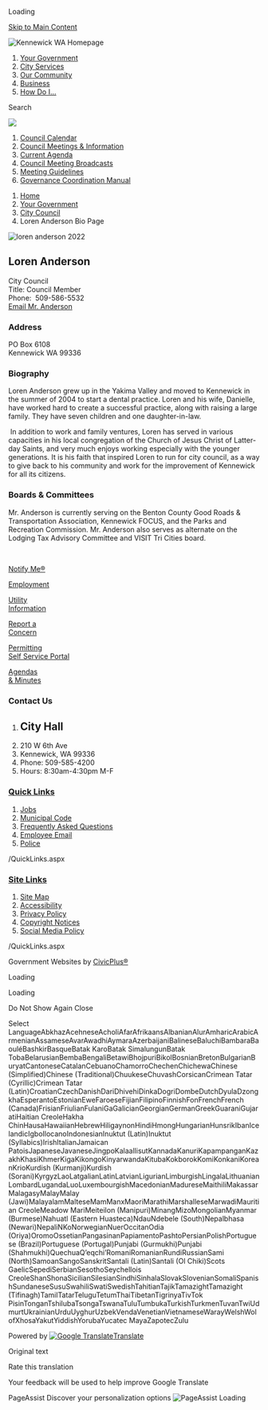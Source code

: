 Loading

[Skip to Main Content](https://www.go2kennewick.com/870/Loren-Anderson-Bio-Page/)

![Kennewick WA Homepage](https://www.go2kennewick.com/ImageRepository/Document?documentID=15016)

1. [Your Government](https://www.go2kennewick.com/27/Your-Government)
2. [City Services](https://www.go2kennewick.com/101/City-Services)
3. [Our Community](https://www.go2kennewick.com/31/Our-Community)
4. [Business](https://www.go2kennewick.com/1493/Economic-Development)
5. [How Do I...](https://www.go2kennewick.com/9/How-Do-I)

Search

![](https://www.go2kennewick.com/ImageRepository/Document?documentID=15018)

1. [Council Calendar](https://kennewickwa.portal.civicclerk.com)
2. [Council Meetings &amp; Information](https://www.go2kennewick.com/581/Council-Meetings-Information)
3. [Current Agenda](https://kennewickwa.portal.civicclerk.com)
4. [Council Meeting Broadcasts](https://www.go2kennewick.com/1256/Council-Meeting-Broadcasts)
5. [Meeting Guidelines](https://www.go2kennewick.com/550/Meeting-Guidelines)
6. [Governance Coordination Manual](https://www.go2kennewick.com/DocumentCenter/View/16696/City-of-Kennewick-Governance-Coordination-Manual)

<!--THE END-->

1. [Home](https://www.go2kennewick.com)
2. [Your Government](https://www.go2kennewick.com/27/Your-Government)
3. [City Council](https://www.go2kennewick.com/531/City-Council)
4. Loren Anderson Bio Page

![loren anderson 2022](https://www.go2kennewick.com/ImageRepository/Document?documentID=13168 "loren anderson 2022")

## Loren Anderson

City Council  
Title: Council Member  
Phone:  509-586-5532  
[Email Mr. Anderson](mailto:loren.anderson@ci.kennewick.wa.us "Email Loren Anderson")

### Address

PO Box 6108   
Kennewick WA 99336

### Biography

Loren Anderson grew up in the Yakima Valley and moved to Kennewick in the summer of 2004 to start a dental practice. Loren and his wife, Danielle, have worked hard to create a successful practice, along with raising a large family. They have seven children and one daughter-in-law.

 In addition to work and family ventures, Loren has served in various capacities in his local congregation of the Church of Jesus Christ of Latter-day Saints, and very much enjoys working especially with the younger generations. It is his faith that inspired Loren to run for city council, as a way to give back to his community and work for the improvement of Kennewick for all its citizens.

### Boards &amp; Committees

Mr. Anderson is currently serving on the Benton County Good Roads &amp; Transportation Association, Kennewick FOCUS, and the Parks and Recreation Commission. Mr. Anderson also serves as alternate on the Lodging Tax Advisory Committee and VISIT Tri Cities board. 

  

[Notify Me®](https://www.go2kennewick.com/list.aspx)

[Employment](https://www.governmentjobs.com/careers/kennewick)

[Utility  
Information](https://www.go2kennewick.com/752/Utilities)

[Report a  
Concern](https://cityofkennewickwa.tylerportico.com/TIM/Portal/portal-home)

[Permitting  
Self Service Portal](https://selfservice.ci.kennewick.wa.us/EnerGov_Prod/SelfService)

[Agendas  
&amp; Minutes](https://kennewickwa.portal.civicclerk.com)

### Contact Us

1. ## City Hall
2. 210 W 6th Ave
3. Kennewick, WA 99336
4. Phone: 509-585-4200
5. Hours: 8:30am-4:30pm M-F

### [Quick Links](https://www.go2kennewick.com/QuickLinks.aspx?CID=12%2C19)

1. [Jobs](https://www.governmentjobs.com/careers/kennewick)
2. [Municipal Code](https://library.municode.com/wa/kennewick/codes/code_of_ordinances)
3. [Frequently Asked Questions](https://www.go2kennewick.com/FAQ.aspx)
4. [Employee Email](https://owa.ci.kennewick.wa.us/owa)
5. [Police](https://www.go2kennewick.com/1491/Police-Department)

/QuickLinks.aspx

### [Site Links](https://www.go2kennewick.com/QuickLinks.aspx?CID=12)

1. [Site Map](https://www.go2kennewick.com/sitemap)
2. [Accessibility](https://www.go2kennewick.com/accessibility)
3. [Privacy Policy](https://www.go2kennewick.com/site/privacy)
4. [Copyright Notices](https://www.go2kennewick.com/site/copyright)
5. [Social Media Policy](https://www.go2kennewick.com/1025)

/QuickLinks.aspx

Government Websites by [CivicPlus®](https://connect.civicplus.com/referral)

Loading

Loading

Do Not Show Again Close

Select LanguageAbkhazAcehneseAcholiAfarAfrikaansAlbanianAlurAmharicArabicArmenianAssameseAvarAwadhiAymaraAzerbaijaniBalineseBaluchiBambaraBaouléBashkirBasqueBatak KaroBatak SimalungunBatak TobaBelarusianBembaBengaliBetawiBhojpuriBikolBosnianBretonBulgarianBuryatCantoneseCatalanCebuanoChamorroChechenChichewaChinese (Simplified)Chinese (Traditional)ChuukeseChuvashCorsicanCrimean Tatar (Cyrillic)Crimean Tatar (Latin)CroatianCzechDanishDariDhivehiDinkaDogriDombeDutchDyulaDzongkhaEsperantoEstonianEweFaroeseFijianFilipinoFinnishFonFrenchFrench (Canada)FrisianFriulianFulaniGaGalicianGeorgianGermanGreekGuaraniGujaratiHaitian CreoleHakha ChinHausaHawaiianHebrewHiligaynonHindiHmongHungarianHunsrikIbanIcelandicIgboIlocanoIndonesianInuktut (Latin)Inuktut (Syllabics)IrishItalianJamaican PatoisJapaneseJavaneseJingpoKalaallisutKannadaKanuriKapampanganKazakhKhasiKhmerKigaKikongoKinyarwandaKitubaKokborokKomiKonkaniKoreanKrioKurdish (Kurmanji)Kurdish (Sorani)KyrgyzLaoLatgalianLatinLatvianLigurianLimburgishLingalaLithuanianLombardLugandaLuoLuxembourgishMacedonianMadureseMaithiliMakassarMalagasyMalayMalay (Jawi)MalayalamMalteseMamManxMaoriMarathiMarshalleseMarwadiMauritian CreoleMeadow MariMeiteilon (Manipuri)MinangMizoMongolianMyanmar (Burmese)Nahuatl (Eastern Huasteca)NdauNdebele (South)Nepalbhasa (Newari)NepaliNKoNorwegianNuerOccitanOdia (Oriya)OromoOssetianPangasinanPapiamentoPashtoPersianPolishPortuguese (Brazil)Portuguese (Portugal)Punjabi (Gurmukhi)Punjabi (Shahmukhi)QuechuaQʼeqchiʼRomaniRomanianRundiRussianSami (North)SamoanSangoSanskritSantali (Latin)Santali (Ol Chiki)Scots GaelicSepediSerbianSesothoSeychellois CreoleShanShonaSicilianSilesianSindhiSinhalaSlovakSlovenianSomaliSpanishSundaneseSusuSwahiliSwatiSwedishTahitianTajikTamazightTamazight (Tifinagh)TamilTatarTeluguTetumThaiTibetanTigrinyaTivTok PisinTonganTshilubaTsongaTswanaTuluTumbukaTurkishTurkmenTuvanTwiUdmurtUkrainianUrduUyghurUzbekVendaVenetianVietnameseWarayWelshWolofXhosaYakutYiddishYorubaYucatec MayaZapotecZulu

Powered by [![Google Translate](https://www.gstatic.com/images/branding/googlelogo/1x/googlelogo_color_42x16dp.png)Translate](https://translate.google.com)

Original text

Rate this translation

Your feedback will be used to help improve Google Translate

PageAssist Discover your personalization options ![PageAssist Loading](https://cdn.monsido.com/page-assist/v2/assets/img/default-spinner.png)